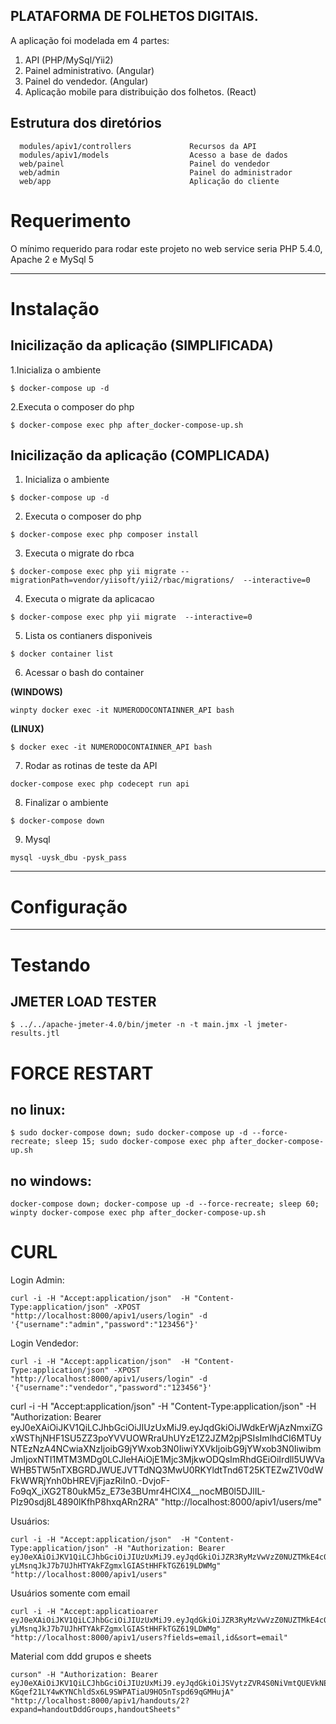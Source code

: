 
PLATAFORMA DE FOLHETOS DIGITAIS.
---
A aplicação foi modelada em 4 partes:

1. API (PHP/MySql/Yii2)
2. Painel administrativo. (Angular)
3. Painel do vendedor. (Angular)
4. Aplicação mobile para distribuição dos folhetos. (React)


Estrutura dos diretórios
-------------------

      modules/apiv1/controllers             Recursos da API
      modules/apiv1/models                  Acesso a base de dados
      web/painel                            Painel do vendedor
      web/admin                             Painel do administrador
      web/app                               Aplicação do cliente


# Requerimento

O mínimo requerido para rodar este projeto no web service seria PHP 5.4.0, Apache 2 e MySql 5

---
# Instalação

## Inicilização da aplicação **(SIMPLIFICADA)**

1.Inicializa o ambiente

```
$ docker-compose up -d
```

2.Executa o composer do php

```
$ docker-compose exec php after_docker-compose-up.sh
```

## Inicilização da aplicação **(COMPLICADA)**

1. Inicializa o ambiente

```
$ docker-compose up -d
```
2. Executa o composer do php

```
$ docker-compose exec php composer install

```

3. Executa o migrate do rbca

```
$ docker-compose exec php yii migrate --migrationPath=vendor/yiisoft/yii2/rbac/migrations/  --interactive=0
```

4. Executa o migrate da aplicacao

```
$ docker-compose exec php yii migrate  --interactive=0
```

5. Lista os contianers disponiveis

```
$ docker container list
```

6. Acessar o bash do container

**(WINDOWS)**

```
winpty docker exec -it NUMERODOCONTAINNER_API bash
```

**(LINUX)**

```
$ docker exec -it NUMERODOCONTAINNER_API bash
```

7. Rodar as rotinas de teste da API

```
docker-compose exec php codecept run api
```

8. Finalizar o ambiente 

```
$ docker-compose down
```

9. Mysql

```
mysql -uysk_dbu -pysk_pass
```

---
# Configuração


---
# Testando

## JMETER LOAD TESTER

```
$ ../../apache-jmeter-4.0/bin/jmeter -n -t main.jmx -l jmeter-results.jtl
```

# FORCE RESTART

## no linux:

```
$ sudo docker-compose down; sudo docker-compose up -d --force-recreate; sleep 15; sudo docker-compose exec php after_docker-compose-up.sh
```

## no windows:

```
docker-compose down; docker-compose up -d --force-recreate; sleep 60; winpty docker-compose exec php after_docker-compose-up.sh
```


# CURL


Login Admin:
```
curl -i -H "Accept:application/json"  -H "Content-Type:application/json" -XPOST "http://localhost:8000/apiv1/users/login" -d '{"username":"admin","password":"123456"}'
```

Login Vendedor:
```
curl -i -H "Accept:application/json"  -H "Content-Type:application/json" -XPOST "http://localhost:8000/apiv1/users/login" -d '{"username":"vendedor","password":"123456"}'
```

curl -i -H "Accept:application/json"  -H "Content-Type:application/json" -H "Authorization: Bearer eyJ0eXAiOiJKV1QiLCJhbGciOiJIUzUxMiJ9.eyJqdGkiOiJWdkErWjAzNmxiZGxWSThjNHF1SU5ZZ3poYVVUOWRraUhUYzE1Z2JZM2pjPSIsImlhdCI6MTUyNTEzNzA4NCwiaXNzIjoibG9jYWxob3N0IiwiYXVkIjoibG9jYWxob3N0IiwibmJmIjoxNTI1MTM3MDg0LCJleHAiOjE1Mjc3MjkwODQsImRhdGEiOiIrdll5UWVaWHB5TW5nTXBGRDJWUEJVTTdNQ3MwU0RKYldtTnd6T25KTEZwZ1V0dWFkWWRjYnh0bHREVjFjazRiIn0.-DvjoF-Fo9qX_iXG2T80ukM5z_E73e3BUmr4HClX4__nocMB0l5DJlIL-PIz90sdj8L4890lKfhP8hxqARn2RA" "http://localhost:8000/apiv1/users/me" 

Usuários:
```
curl -i -H "Accept:application/json"  -H "Content-Type:application/json" -H "Authorization: Bearer eyJ0eXAiOiJKV1QiLCJhbGciOiJIUzUxMiJ9.eyJqdGkiOiJZR3RyMzVwVzZ0NUZTMkE4c0pEQmxFMFByRG5pcGRMOUJ3STFFQlBkVm1zPSIsImlhdCI6MTUyMjgwNDUzMiwiaXNzIjoibG9jYWxob3N0IiwiYXVkIjoibG9jYWxob3N0IiwibmJmIjoxNTIyODA0NTMyLCJleHAiOjE1MjUzOTY1MzIsImRhdGEiOiJTXC8xOVl1dmtNak44d0oxNHhFb01qeWZIRUFyRWtOVUVGd2dUMGpmUkNqbz0ifQ.PEtBFHxsqWdfh1gjLFEWxOocbx7KaFYBnyl_Iij-yLMsnqJkJ7b7UJhHTYAkFZgmxlGIAStHHFkTGZ619LDWMg" "http://localhost:8000/apiv1/users"
```

Usuários somente com email
```
curl -i -H "Accept:applicatioarer eyJ0eXAiOiJKV1QiLCJhbGciOiJIUzUxMiJ9.eyJqdGkiOiJZR3RyMzVwVzZ0NUZTMkE4c0pEQmxFMFByRG5pcGRMOUJ3STFFQlBkVm1zPSIsImlhdCI6MTUyMjgwNDUzMiwiaXNzIjoibG9jYWxob3N0IiwiYXVkIjoibG9jYWxob3N0IiwibmJmIjoxNTIyODA0NTMyLCJleHAiOjE1MjUzOTY1MzIsImRhdGEiOiJTXC8xOVl1dmtNak44d0oxNHhFb01qeWZIRUFyRWtOVUVGd2dUMGpmUkNqbz0ifQ.PEtBFHxsqWdfh1gjLFEWxOocbx7KaFYBnyl_Iij-yLMsnqJkJ7b7UJhHTYAkFZgmxlGIAStHHFkTGZ619LDWMg" "http://localhost:8000/apiv1/users?fields=email,id&sort=email"
```

Material com ddd grupos e sheets

```
curson" -H "Authorization: Bearer eyJ0eXAiOiJKV1QiLCJhbGciOiJIUzUxMiJ9.eyJqdGkiOiJSVytzZVR4S0NiVmtQUEVkNERMdnhOY3FyVnNRUlgyZEtoS2hlSTVUcXlnPSIsImlhdCI6MTUyNTEzNzg5NywiaXNzIjoibG9jYWxob3N0IiwiYXVkIjoibG9jYWxob3N0IiwibmJmIjoxNTI1MTM3ODk3LCJleHAiOjE1Mjc3Mjk4OTcsImRhdGEiOiJTXC8xOVl1dmtNak44d0oxNHhFb01qeWZIRUFyRWtOVUVGd2dUMGpmUkNqbz0ifQ.voQB5_YiUyMr2ZZjLrH6Sd0H0WJwUhcJ8PwO-KGqef21LY4wKYNChldSx6L9SWPATiaU9HO5nTspd69qGMHujA" "http://localhost:8000/apiv1/handouts/2?expand=handoutDddGroups,handoutSheets"
```